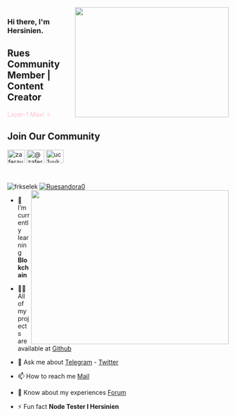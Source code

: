 <img src="https://media.giphy.com/media/iIqmM5tTjmpOB9mpbn/giphy.gif" align="right" width="350" height="250">

### Hi there, I'm Hersinien. 

## Rues Community Member | Content Creator

<font color="pink">Layer-1 Maxi :atom_symbol: </font>


## Join Our Community 

<a href="https://twitter.com/Ruesandora0" target="blank"><img align="center" src="https://raw.githubusercontent.com/rahuldkjain/github-profile-readme-generator/master/src/images/icons/Social/twitter.svg" alt="zaferayan" height="30" width="40" /></a>
<a href="https://medium.com/@ruesandora" target="blank"><img align="center" src="https://raw.githubusercontent.com/rahuldkjain/github-profile-readme-generator/master/src/images/icons/Social/medium.svg" alt="@zaferayan" height="30" width="40" /></a>
<a href="https://www.youtube.com/c/RuesYouTube" target="blank"><img align="center" src="https://raw.githubusercontent.com/rahuldkjain/github-profile-readme-generator/master/src/images/icons/Social/youtube.svg" alt="uc1vykhlufpaoghrwhjikrqg" height="30" width="40" /></a>

<br />

<p align="left"> <img src="https://komarev.com/ghpvc/?username=Ruesandora0&label=Profile%20views&color=0e75b6&style=flat" alt="frkselek" /> <a href="https://twitter.com/Ruesandora0" target="blank"><img src="https://img.shields.io/twitter/follow/frkselek?logo=twitter&style=for-the-badge" alt="Ruesandora0" /></a> 

<img src="https://github-readme-stats.vercel.app/api?username=frkselek&show_icons=true&theme=highcontrast" align="right" width="450" height="350" >

- 🌱 I’m currently learning **Blokchain**

- 👨‍💻 All of my projects are available at [Github](https://github.com/frkselek?tab=repositories)

- 💬 Ask me about [Telegram](https://t.me/Kaledonien) - [Twitter](https://twitter.com/frkselek)

- 📫 How to reach me [Mail](farukselek@outlook.com)

- 📄 Know about my experiences [Forum](https://forum.rues.info/index.php)

- ⚡ Fun fact **Node Tester I Hersinien**
